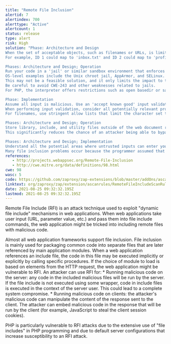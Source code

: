 ```yaml
---
title: "Remote File Inclusion"
alertid: 7
alertindex: 700
alerttype: "Active"
alertcount: 1
status: release
type: alert
risk: High
solution: "Phase: Architecture and Design
When the set of acceptable objects, such as filenames or URLs, is limited or known, create a mapping from a set of fixed input values (such as numeric IDs) to the actual filenames or URLs, and reject all other inputs.
For example, ID 1 could map to 'inbox.txt' and ID 2 could map to 'profile.txt'. Features such as the ESAPI AccessReferenceMap provide this capability.

Phases: Architecture and Design; Operation
Run your code in a 'jail' or similar sandbox environment that enforces strict boundaries between the process and the operating system. This may effectively restrict which files can be accessed in a particular directory or which commands can be executed by your software.
OS-level examples include the Unix chroot jail, AppArmor, and SELinux. In general, managed code may provide some protection. For example, java.io.FilePermission in the Java SecurityManager allows you to specify restrictions on file operations.
This may not be a feasible solution, and it only limits the impact to the operating system; the rest of your application may still be subject to compromise.
Be careful to avoid CWE-243 and other weaknesses related to jails.
For PHP, the interpreter offers restrictions such as open basedir or safe mode which can make it more difficult for an attacker to escape out of the application. Also consider Suhosin, a hardened PHP extension, which includes various options that disable some of the more dangerous PHP features.

Phase: Implementation
Assume all input is malicious. Use an 'accept known good' input validation strategy, i.e., use an allow list of acceptable inputs that strictly conform to specifications. Reject any input that does not strictly conform to specifications, or transform it into something that does. Do not rely exclusively on looking for malicious or malformed inputs (i.e., do not rely on a deny list). However, deny lists can be useful for detecting potential attacks or determining which inputs are so malformed that they should be rejected outright.
When performing input validation, consider all potentially relevant properties, including length, type of input, the full range of acceptable values, missing or extra inputs, syntax, consistency across related fields, and conformance to business rules. As an example of business rule logic, 'boat' may be syntactically valid because it only contains alphanumeric characters, but it is not valid if you are expecting colors such as 'red' or 'blue.'
For filenames, use stringent allow lists that limit the character set to be used. If feasible, only allow a single '.' character in the filename to avoid weaknesses such as CWE-23, and exclude directory separators such as '/' to avoid CWE-36. Use an allow list of allowable file extensions, which will help to avoid CWE-434.

Phases: Architecture and Design; Operation
Store library, include, and utility files outside of the web document root, if possible. Otherwise, store them in a separate directory and use the web server's access control capabilities to prevent attackers from directly requesting them. One common practice is to define a fixed constant in each calling program, then check for the existence of the constant in the library/include file; if the constant does not exist, then the file was directly requested, and it can exit immediately.
This significantly reduces the chance of an attacker being able to bypass any protection mechanisms that are in the base program but not in the include files. It will also reduce your attack surface.

Phases: Architecture and Design; Implementation
Understand all the potential areas where untrusted inputs can enter your software: parameters or arguments, cookies, anything read from the network, environment variables, reverse DNS lookups, query results, request headers, URL components, e-mail, files, databases, and any external systems that provide data to the application. Remember that such inputs may be obtained indirectly through API calls.
Many file inclusion problems occur because the programmer assumed that certain inputs could not be modified, especially for cookies and URL components."
references:
   - http://projects.webappsec.org/Remote-File-Inclusion
   - http://cwe.mitre.org/data/definitions/98.html
cwe: 98
wasc: 5
code: https://github.com/zaproxy/zap-extensions/blob/master/addOns/ascanrules/src/main/java/org/zaproxy/zap/extension/ascanrules/RemoteFileIncludeScanRule.java
linktext: org/zaproxy/zap/extension/ascanrules/RemoteFileIncludeScanRule.java
date: 2021-08-25 09:32:32.195Z
lastmod: 2021-08-25 09:32:32.195Z
---
```

Remote File Include (RFI) is an attack technique used to exploit "dynamic file include" mechanisms in web applications. When web applications take user input (URL, parameter value, etc.) and pass them into file include commands, the web application might be tricked into including remote files with malicious code.

Almost all web application frameworks support file inclusion. File inclusion is mainly used for packaging common code into separate files that are later referenced by main application modules. When a web application references an include file, the code in this file may be executed implicitly or explicitly by calling specific procedures. If the choice of module to load is based on elements from the HTTP request, the web application might be vulnerable to RFI.
An attacker can use RFI for:
    * Running malicious code on the server: any code in the included malicious files will be run by the server. If the file include is not executed using some wrapper, code in include files is executed in the context of the server user. This could lead to a complete system compromise.
    * Running malicious code on clients: the attacker's malicious code can manipulate the content of the response sent to the client. The attacker can embed malicious code in the response that will be run by the client (for example, JavaScript to steal the client session cookies).

PHP is particularly vulnerable to RFI attacks due to the extensive use of "file includes" in PHP programming and due to default server configurations that increase susceptibility to an RFI attack.

